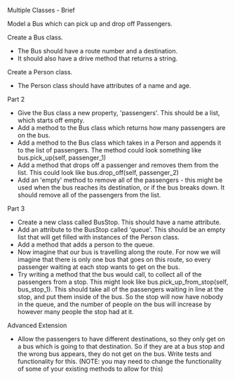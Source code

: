 Multiple Classes - Brief

Model a Bus which can pick up and drop off Passengers.

Create a Bus class.
 - The Bus should have a route number and a destination.
 - It should also have a drive method that returns a string.

Create a Person class.
 - The Person class should have attributes of a name and age.


Part 2
 - Give the Bus class a new property, 'passengers'. This should be a list, which starts off empty.
 - Add a method to the Bus class which returns how many passengers are on the bus.
 - Add a method to the Bus class which takes in a Person and appends it to the list of passengers. The method could look something like bus.pick_up(self, passenger_1)
 - Add a method that drops off a passenger and removes them from the list. This could look like bus.drop_off(self, passenger_2)
 - Add an 'empty' method to remove all of the passengers - this might be used when the bus reaches its destination, or if the bus breaks down. It should remove all of the passengers from the list.


Part 3
 - Create a new class called BusStop. This should have a name attribute.
 - Add an attribute to the BusStop called 'queue'. This should be an empty list that will get filled with instances of the Person class.
 - Add a method that adds a person to the queue.
 - Now imagine that our bus is travelling along the route. For now we will imagine that there is only one bus that goes on this route, so every passenger waiting at each stop wants to get on the bus.
 - Try writing a method that the bus would call, to collect all of the passengers from a stop. This might look like bus.pick_up_from_stop(self, bus_stop_1). This should take all of the passengers waiting in line at the stop, and put them inside of the bus. So the stop will now have nobody in the queue, and the number of people on the bus will increase by however many people the stop had at it.

Advanced Extension
 - Allow the passengers to have different destinations, so they only get on a bus which is going to that destination. So if they are at a bus stop and the wrong bus appears, they do not get on the bus. Write tests and functionality for this. (NOTE: you may need to change the functionality of some of your existing methods to allow for this)
